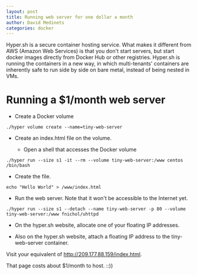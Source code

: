 ```yaml
---
layout: post
title: Running web server for one dollar a month
author: David Medinets
categories: docker
---
```


Hyper.sh is a secure container hosting service. What makes it different from AWS (Amazon Web Services) is that you don't start servers, but start docker images directly from Docker Hub or other registries. Hyper.sh is running the containers in a new way, in which multi-tenants' containers are inherently safe to run side by side on bare metal, instead of being nested in VMs.

# Running a $1/month web server

* Create a Docker volume

```
./hyper volume create --name=tiny-web-server
```

* Create an index.html file on the volume.

  * Open a shell that accesses the Docker volume

```
./hyper run --size s1 -it --rm --volume tiny-web-server:/www centos /bin/bash
```
  * Create the file.

```
echo "Hello World" > /www/index.html
```

* Run the web server. Note that it won't be accessible to the Internet yet.

```
./hyper run --size s1 --detach --name tiny-web-server -p 80 --volume tiny-web-server:/www fnichol/uhttpd
```

* On the hyper.sh website, allocate one of your floating IP addresses.

* Also on the hyper.sh website, attach a floating IP address to the tiny-web-server container.

Visit your equivalent of http://209.177.88.159/index.html.

That page costs about $1/month to host. ::))

